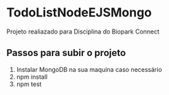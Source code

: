 # TodoListNodeEJSMongo
Projeto realiazado para Disciplina do Biopark Connect
<div>
<h2>Passos para subir o projeto</h2>
<ol>
  <li>Instalar MongoDB na sua maquina caso necessário</li>
  <li>npm install</li>
  <li>npm test</li>
</ol>
</div>
